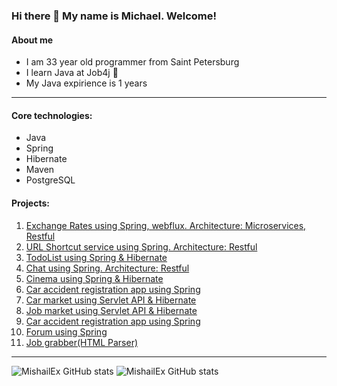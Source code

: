 ### Hi there 👋 My name is Michael. Welcome!
#### About me
- I am 33 year old programmer from Saint Petersburg
- I learn Java at Job4j :memo:
- My Java expirience is 1 years
____
#### Core technologies:
- Java
- Spring
- Hibernate
- Maven
- PostgreSQL
#### Projects:
1. [Exchange Rates using Spring, webflux. Architecture: Microservices, Restful](https://github.com/MishailEx/exchangeRates)
2. [URL Shortcut service using Spring. Architecture: Restful](https://github.com/MishailEx/job4j_url_shortcut)
3. [TodoList using Spring & Hibernate](https://github.com/MishailEx/todo)
4. [Chat using Spring. Architecture: Restful](https://github.com/MishailEx/job4j_chat)
5. [Cinema using Spring & Hibernate](https://github.com/MishailEx/cinema)
6. [Car accident registration app using Spring](https://github.com/MishailEx/job4j_car_accident)
7. [Car market using Servlet API & Hibernate](https://github.com/MishailEx/job4j_cars)
8. [Job market using Servlet API & Hibernate](https://github.com/MishailEx/job4j_dreamjob)
9. [Car accident registration app using Spring](https://github.com/MishailEx/job4j_car_accident)
10. [Forum using Spring](https://github.com/MishailEx/job4j_forum)
11. [Job grabber(HTML Parser)](https://github.com/MishailEx/job4j_grabber)
____
![MishailEx GitHub stats](https://github-readme-stats.vercel.app/api/top-langs?username=mishailex&show_icons=true&locale=en&layout=compact)
![MishailEx GitHub stats](https://github-readme-stats.vercel.app/api?username=mishailex&hide=prs,issues,stars,contributions)
